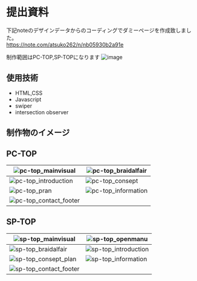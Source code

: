 # 提出資料

下記noteのデザインデータからのコーディングでダミーページを作成致しました。<br>
https://note.com/atsuko262/n/nb05930b2a91e

制作範囲はPC-TOP,SP-TOPになります
![image](https://github.com/tonsok/WeddingSite_Practice/assets/62021939/1d338cb1-98b6-4c63-ac32-b3d2841fd2c5)

## 使用技術
- HTML,CSS
- Javascript
- swiper
- intersection observer

## 制作物のイメージ
## PC-TOP

|![pc-top_mainvisual](https://github.com/tonsok/WeddingSite_Practice/assets/62021939/4513f32c-234e-4fb1-8015-b9020b0febad)|![pc-top_braidalfair](https://github.com/tonsok/WeddingSite_Practice/assets/62021939/91a9d6a2-f806-4046-8ca1-0a3034a32f8c)|
|---|---|
|![pc-top_introduction](https://github.com/tonsok/WeddingSite_Practice/assets/62021939/43dd244a-f502-4325-b562-6c4ea0cfe2d4)|![pc-top_consept](https://github.com/tonsok/WeddingSite_Practice/assets/62021939/949e7e08-8ab4-44ab-a4f0-bc7401192f2a)|
|![pc-top_pran](https://github.com/tonsok/WeddingSite_Practice/assets/62021939/06d7a318-40a6-4316-a23b-0b62ae9d5c23)|![pc-top_information](https://github.com/tonsok/WeddingSite_Practice/assets/62021939/86d7cda7-e8c6-4820-8693-c67c8e6a4b27)|
|![pc-top_contact_footer](https://github.com/tonsok/WeddingSite_Practice/assets/62021939/425f3d10-757f-43a1-8761-f4e0c30097c5)||


## SP-TOP
|![sp-top_mainvisual](https://github.com/tonsok/WeddingSite_Practice/assets/62021939/b8e427c0-4636-4323-912e-8d08d24e615e)|![sp-top_openmanu](https://github.com/tonsok/WeddingSite_Practice/assets/62021939/0b4b75cc-b975-4105-9196-9c34f878cd71)|
|---|---|
|![sp-top_braidalfair](https://github.com/tonsok/WeddingSite_Practice/assets/62021939/d5b489d4-8047-4ed0-a65b-edae834d0b4c)|![sp-top_introduction](https://github.com/tonsok/WeddingSite_Practice/assets/62021939/a8ebebc7-57e6-41e5-890c-1b7d0e6d5dcb)|
|![sp-top_consept_plan](https://github.com/tonsok/WeddingSite_Practice/assets/62021939/e4883b90-61df-4730-86b9-113e1c23cf10)|![sp-top_information](https://github.com/tonsok/WeddingSite_Practice/assets/62021939/bf32892e-133f-45b0-876c-1701a104e642)|
|![sp-top_contact_footer](https://github.com/tonsok/WeddingSite_Practice/assets/62021939/09b51f5c-ce01-479e-860b-78e8ab2fe393)||








